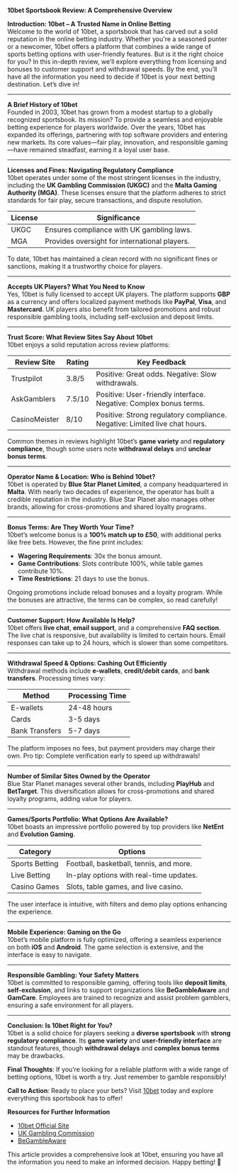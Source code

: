 **10bet Sportsbook Review: A Comprehensive Overview**  

**Introduction: 10bet – A Trusted Name in Online Betting**  
Welcome to the world of 10bet, a sportsbook that has carved out a solid reputation in the online betting industry. Whether you're a seasoned punter or a newcomer, 10bet offers a platform that combines a wide range of sports betting options with user-friendly features. But is it the right choice for you? In this in-depth review, we’ll explore everything from licensing and bonuses to customer support and withdrawal speeds. By the end, you’ll have all the information you need to decide if 10bet is your next betting destination. Let’s dive in!  

---

**A Brief History of 10bet**  
Founded in 2003, 10bet has grown from a modest startup to a globally recognized sportsbook. Its mission? To provide a seamless and enjoyable betting experience for players worldwide. Over the years, 10bet has expanded its offerings, partnering with top software providers and entering new markets. Its core values—fair play, innovation, and responsible gaming—have remained steadfast, earning it a loyal user base.  

---

**Licenses and Fines: Navigating Regulatory Compliance**  
10bet operates under some of the most stringent licenses in the industry, including the **UK Gambling Commission (UKGC)** and the **Malta Gaming Authority (MGA)**. These licenses ensure that the platform adheres to strict standards for fair play, secure transactions, and dispute resolution.  

| **License** | **Significance** |  
|-------------|------------------|  
| UKGC | Ensures compliance with UK gambling laws. |  
| MGA | Provides oversight for international players. |  

To date, 10bet has maintained a clean record with no significant fines or sanctions, making it a trustworthy choice for players.  

---

**Accepts UK Players? What You Need to Know**  
Yes, 10bet is fully licensed to accept UK players. The platform supports **GBP** as a currency and offers localized payment methods like **PayPal**, **Visa**, and **Mastercard**. UK players also benefit from tailored promotions and robust responsible gambling tools, including self-exclusion and deposit limits.  

---

**Trust Score: What Review Sites Say About 10bet**  
10bet enjoys a solid reputation across review platforms:  

| **Review Site** | **Rating** | **Key Feedback** |  
|-----------------|------------|------------------|  
| Trustpilot | 3.8/5 | Positive: Great odds. Negative: Slow withdrawals. |  
| AskGamblers | 7.5/10 | Positive: User-friendly interface. Negative: Complex bonus terms. |  
| CasinoMeister | 8/10 | Positive: Strong regulatory compliance. Negative: Limited live chat hours. |  

Common themes in reviews highlight 10bet’s **game variety** and **regulatory compliance**, though some users note **withdrawal delays** and **unclear bonus terms**.  

---

**Operator Name & Location: Who is Behind 10bet?**  
10bet is operated by **Blue Star Planet Limited**, a company headquartered in **Malta**. With nearly two decades of experience, the operator has built a credible reputation in the industry. Blue Star Planet also manages other brands, allowing for cross-promotions and shared loyalty programs.  

---

**Bonus Terms: Are They Worth Your Time?**  
10bet’s welcome bonus is a **100% match up to £50**, with additional perks like free bets. However, the fine print includes:  

- **Wagering Requirements**: 30x the bonus amount.  
- **Game Contributions**: Slots contribute 100%, while table games contribute 10%.  
- **Time Restrictions**: 21 days to use the bonus.  

Ongoing promotions include reload bonuses and a loyalty program. While the bonuses are attractive, the terms can be complex, so read carefully!  

---

**Customer Support: How Available Is Help?**  
10bet offers **live chat**, **email support**, and a comprehensive **FAQ section**. The live chat is responsive, but availability is limited to certain hours. Email responses can take up to 24 hours, which is slower than some competitors.  

---

**Withdrawal Speed & Options: Cashing Out Efficiently**  
Withdrawal methods include **e-wallets**, **credit/debit cards**, and **bank transfers**. Processing times vary:  

| **Method** | **Processing Time** |  
|------------|---------------------|  
| E-wallets | 24-48 hours |  
| Cards | 3-5 days |  
| Bank Transfers | 5-7 days |  

The platform imposes no fees, but payment providers may charge their own. Pro tip: Complete verification early to speed up withdrawals!  

---

**Number of Similar Sites Owned by the Operator**  
Blue Star Planet manages several other brands, including **PlayHub** and **BetTarget**. This diversification allows for cross-promotions and shared loyalty programs, adding value for players.  

---

**Games/Sports Portfolio: What Options Are Available?**  
10bet boasts an impressive portfolio powered by top providers like **NetEnt** and **Evolution Gaming**.  

| **Category** | **Options** |  
|--------------|-------------|  
| Sports Betting | Football, basketball, tennis, and more. |  
| Live Betting | In-play options with real-time updates. |  
| Casino Games | Slots, table games, and live casino. |  

The user interface is intuitive, with filters and demo play options enhancing the experience.  

---

**Mobile Experience: Gaming on the Go**  
10bet’s mobile platform is fully optimized, offering a seamless experience on both **iOS** and **Android**. The game selection is extensive, and the interface is easy to navigate.  

---

**Responsible Gambling: Your Safety Matters**  
10bet is committed to responsible gaming, offering tools like **deposit limits**, **self-exclusion**, and links to support organizations like **BeGambleAware** and **GamCare**. Employees are trained to recognize and assist problem gamblers, ensuring a safe environment for all players.  

---

**Conclusion: Is 10bet Right for You?**  
10bet is a solid choice for players seeking a **diverse sportsbook** with **strong regulatory compliance**. Its **game variety** and **user-friendly interface** are standout features, though **withdrawal delays** and **complex bonus terms** may be drawbacks.  

**Final Thoughts**: If you’re looking for a reliable platform with a wide range of betting options, 10bet is worth a try. Just remember to gamble responsibly!  

**Call to Action**: Ready to place your bets? Visit [10bet](https://www.10bet.co.uk) today and explore everything this sportsbook has to offer!  

**Resources for Further Information**  
- [10bet Official Site](https://www.10bet.co.uk)  
- [UK Gambling Commission](https://www.gamblingcommission.gov.uk)  
- [BeGambleAware](https://www.begambleaware.org)  

This article provides a comprehensive look at 10bet, ensuring you have all the information you need to make an informed decision. Happy betting! 🎉
